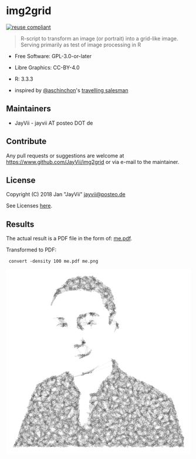 # img2grid

[![reuse compliant](https://reuse.software/badge/reuse-compliant.svg)](https://reuse.software/)

> R-script to transform an image (or portrait) into a grid-like image.
> Serving primarily as test of image processing in R

* Free Software: GPL-3.0-or-later

* Libre Graphics: CC-BY-4.0

* R: 3.3.3

* inspired by [@aschinchon](https://github.com/aschinchon)'s
  [travelling salesman](https://github.com/aschinchon/travelling-salesman-portrait)

## Maintainers

* JayVii - jayvii AT posteo DOT de

## Contribute

Any pull requests or suggestions are welcome at
<https://www.github.com/JayVii/img2grid> or via e-mail to the maintainer.

## License

Copyright (C) 2018 Jan "JayVii" <jayvii@posteo.de>

See Licenses [here](/LICENSES).

## Results

The actual result is a PDF file in the form of: [me.pdf](./out/me.pdf).

Transformed to PDF:

```
 convert -density 100 me.pdf me.png
```

![Result](./out/me.png)
